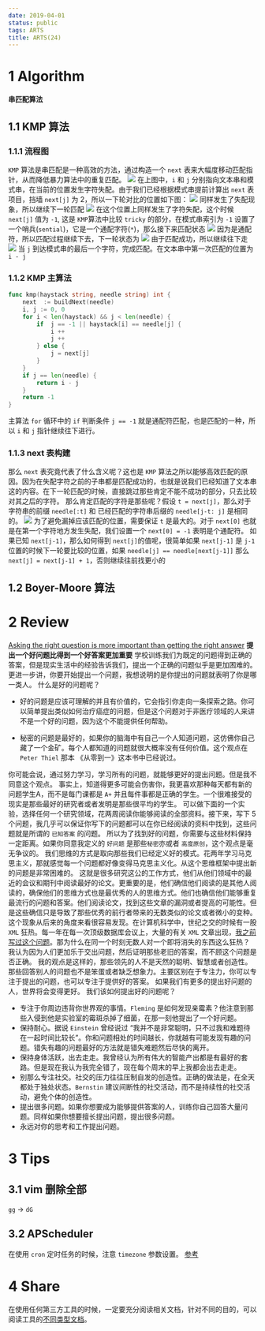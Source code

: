 ```yaml
---
date: 2019-04-01
status: public
tags: ARTS
title: ARTS(24)
---
```


# 1 Algorithm
**串匹配算法**
## 1.1 KMP 算法
### 1.1.1 流程图
`KMP` 算法是串匹配是一种高效的方法，通过构造一个 `next` 表来大幅度移动匹配指针，从而降低暴力算法中的重复匹配。
![](./_image/2019-04-05-14-57-36.jpg)
在上图中，`i` 和 `j` 分别指向文本串和模式串，在当前的位置发生字符失配。由于我们已经根据模式串提前计算出 `next` 表项目，挡墙 `next[j]` 为 2，所以一下轮对比的位置如下图：
![](./_image/2019-04-05-15-42-00.jpg)
同样发生了失配现象，所以继续下一轮匹配
![](./_image/2019-04-05-15-44-36.jpg)
在这个位置上同样发生了字符失配，这个时候 `next[j]` 值为 `-1`, 这是 `KMP`算法中比较 `tricky` 的部分，在模式串索引为 `-1` 设置了一个哨兵(`sential`)，它是一个通配字符(`*`)，那么接下来匹配状态
![](./_image/2019-04-05-15-07-47.jpg)
因为是通配符，所以匹配过程继续下去，下一轮状态为
![](./_image/2019-04-05-15-09-21.jpg)
由于匹配成功，所以继续往下走
![](./_image/2019-04-05-15-11-49.jpg)
当 `j` 到达模式串的最后一个字符，完成匹配。在文本串中第一次匹配的位置为 `i - j`
### 1.1.2 KMP 主算法
```go
func kmp(haystack string, needle string) int {
    next  := buildNext(needle)
    i, j := 0, 0
    for i < len(haystack) && j < len(needle) {
        if  j == -1 || haystack[i] == needle[j] {
            i ++ 
            j ++
        } else {
            j = next[j]
        }
    }
    if j == len(needle) {
        return i - j 
    }
    return -1
}
```
主算法 `for` 循环中的 `if` 判断条件 `j == -1` 就是通配符匹配，也是匹配的一种，所以 `i` 和 `j` 指针继续往下进行。

### 1.1.3 next 表构建
那么 `next` 表究竟代表了什么含义呢？这也是 `KMP` 算法之所以能够高效匹配的原因。因为在失配字符之前的子串都是匹配成功的，也就是说我们已经知道了文本串这的内容。在下一轮匹配的时候，直接跳过那些肯定不能不成功的部分，只去比较对其之后的字符。
那么肯定匹配的字符是那些呢？假设 `t = next[j]`，那么对于字符串的前缀 `needle[:t]` 和 已经匹配的字符串后缀的 `needle[j-t: j]` 是相同的。
![](./_image/2019-04-05-15-37-59.jpg)
为了避免漏掉应该匹配的位置，需要保证 `t` 是最大的。对于 `next[0]` 也就是在第一个字符地方发生失配，我们设置一个 `next[0] = -1` 表明是个通配符。
如果已知 `next[j-1]`，那么如何得到 `next[j]`的值呢，很简单如果 `next[j-1]` 是 `j-1` 位置的时候下一轮要比较的位置，如果 `needle[j] == needle[next[j-1]]` 那么 `next[j] = next[j-1] + 1`，否则继续往前找更小的

## 1.2 Boyer-Moore 算法

# 2 Review
[Asking the right question is more important than getting the right answer](https://lemire.me/blog/2018/12/06/asking-the-right-question-is-more-important-than-getting-the-right-answer/?utm_source=wanqu.co&utm_campaign=Wanqu+Daily&utm_medium=ios&nsukey=0d7l5lCPqRewi4loTtLnn8iD1qEE2FYO5N%2BlI4yoz6P8Vahjcz22PZztQ4fo1EgQh%2F0TKU3hsCn6zq4enephVlrUcszl1S1cZi32hgJH1wRZe407gmHyyFCNYywSAjLeHubdM9weuX60rRPaF8M%2BznjfoCpb%2BZd7BSZdwoDaTLqry33tChoZdCvCrR9qgUlO%2BTTabcpyihjR13lsQFFZsw%3D%3D)
**提出一个好问题比得到一个好答案更加重要**
学校训练我们为既定的问题得到正确的答案，但是现实生活中的经验告诉我们，提出一个正确的问题似乎是更加困难的。
更进一步讲，你要开始提出一个问题，我想说明的是你提出的问题就表明了你是哪一类人。
什么是好的问题呢？

- 好的问题是应该可理解的并且有价值的，它会指引你走向一条探索之路。你可以简单提出类似如何治疗癌症的问题，但是这个问题对于非医疗领域的人来讲不是一个好的问题，因为这个不能提供任何帮助。

- 秘密的问题是最好的，如果你的脑海中有自己一个人知道问题，这仿佛你自己藏了一个金矿。每个人都知道的问题就很大概率没有任何价值。这个观点在 `Peter Thiel` 那本 《从零到一》这本书中已经说过。


你可能会说，通过努力学习，学习所有的问题，就能够更好的提出问题。但是我不同意这个观点。
事实上，知道得更多可能会伤害你，我更喜欢那种每天都有新的问题学生A，而不是每门课都是 `A+` 并且每件事都是正确的学生。一个很难接受的现实是那些最好的研究者或者发明是那些很平均的学生。
可以做下面的一个实验，选择任何一个研究领域，花两周阅读你能够阅读的全部资料。接下来，写下 5 个问题，我几乎可以保证你写下的问题都可以在你已经阅读的资料中找到，这些问题就是所谓的 `已知答案` 的问题。
所以为了找到好的问题，你需要与这些材料保持一定距离。如果你同意我定义的 `好问题` 是那些`秘密`亦或者 `高度原创`，这个观点是毫无争议的。
我们思维的方式是取向那些我们已经定义好的模式。花两年学习马克思主义，那就感觉每一个问题都好像变得马克思主义化。从这个思维框架中提出新的问题是非常困难的。
这就是很多研究这公的工作方式，他们从他们领域中的最近的会议和期刊中阅读最好的论文。更重要的是，他们确信他们阅读的是其他人阅读的，确保他们的思维方式也是最优秀的人的思维方式。他们也确信他们能够重复最流行的问题和答案。他们阅读论文，找到这些文章的漏洞或者提高的可能性。但是这些确信只是导致了那些优秀的前行者带来的无数类似的论文或者微小的变种。
这个现象从后来的角度来看很容易发现。在计算机科学中，世纪之交的时候有一股 `XML` 狂热。每一年在每一次顶级数据库会议上，大量的有关 `XML` 文章出现，[我之前写过这个问题](https://lemire.me/blog/2013/01/14/xml-for-databases-a-dead-idea/)。那为什么在同一个时刻无数人对一个即将消失的东西这么狂热？
我认为因为人们更加乐于交出问题，然后证明那些老旧的答案，而不顾这个问题是否正确。
我的观点是这样的，那些领先的人不是天然的聪明、智慧或者创造性。那些回答别人的问题也不是笨蛋或者缺乏想象力。主要区别在于专注力，你可以专注于提出的问题，也可以专注于提供好的答案。
如果我们有更多的提出好问题的人，世界将会变得更好。
我们该如何提出好的问题呢？
- 专注于你周边违背你世界观的事情。`Fleming` 是如何发现亲霉素？他注意到那些入侵到他是实验室的霉斑杀掉了细菌，在那一刻他提出了一个好问题。
- 保持耐心。据说 `Einstein` 曾经说过 “我并不是非常聪明，只不过我和难题待在一起时间比较长”。你和问题相处的时间越长，你就越有可能发现有趣的问题。错失有趣的问题最好的方法就是错失难题然后尽快的离开。
- 保持身体活跃，出去走走。我曾经认为所有伟大的智能产出都是有最好的套路。但是现在我认为我完全错了，现在每个周末的早上我都会出去走走。
- 别那么专注社交。社交的压力往往压制自发的创造性。正确的做法是，在全天都处于独处状态。`Bernstin` 建议间断性的社交活动，而不是持续性的社交活动，避免个体的创造性。
- 提出很多问题。如果你想要成为能够提供答案的人，训练你自己回答大量问题。同样如果你想要擅长提出问题，提出很多问题。
- 永远对你的思考和工作提出问题。

# 3 Tips
## 3.1 vim 删除全部
`gg` -> `dG`
## 3.2 APScheduler 
在使用 `cron` 定时任务的时候，注意 `timezone`  参数设置。
[参考](https://apscheduler.readthedocs.io/en/latest/modules/triggers/cron.html)
# 4 Share
在使用任何第三方工具的时候，一定要充分阅读相关文档，针对不同的目的，可以阅读工具的[不同类型文档](https://gaufung.com/post/sheng-huo/arts-22#toc_1)。